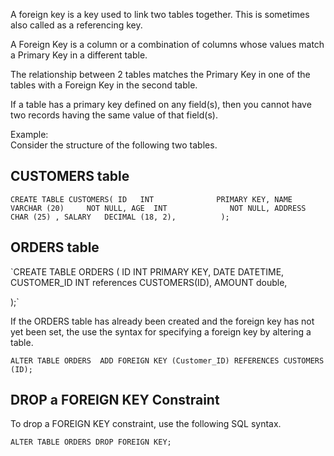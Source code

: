 A foreign key is a key used to link two tables together. This is sometimes also called as a referencing key. <br />

A Foreign Key is a column or a combination of columns whose values match a Primary Key in a different table. <br />

The relationship between 2 tables matches the Primary Key in one of the tables with a Foreign Key in the second table. <br />

If a table has a primary key defined on any field(s), then you cannot have two records having the same value of that field(s). <br />

Example: <br />
Consider the structure of the following two tables.

## CUSTOMERS table

`CREATE TABLE CUSTOMERS(
   ID   INT              PRIMARY KEY,
   NAME VARCHAR (20)     NOT NULL,
   AGE  INT              NOT NULL,
   ADDRESS  CHAR (25) ,
   SALARY   DECIMAL (18, 2),         
);`  <br />

## ORDERS table

`CREATE TABLE ORDERS (
   ID          INT        PRIMARY KEY,
   DATE        DATETIME, 
   CUSTOMER_ID INT references CUSTOMERS(ID),
   AMOUNT     double,
    
);`  <br />

If the ORDERS table has already been created and the foreign key has not yet been set, the use the syntax for specifying a foreign key by altering a table. <br />

`ALTER TABLE ORDERS 
   ADD FOREIGN KEY (Customer_ID) REFERENCES CUSTOMERS (ID);` <br />

## DROP a FOREIGN KEY Constraint

To drop a FOREIGN KEY constraint, use the following SQL syntax. <br />

`ALTER TABLE ORDERS
   DROP FOREIGN KEY;`